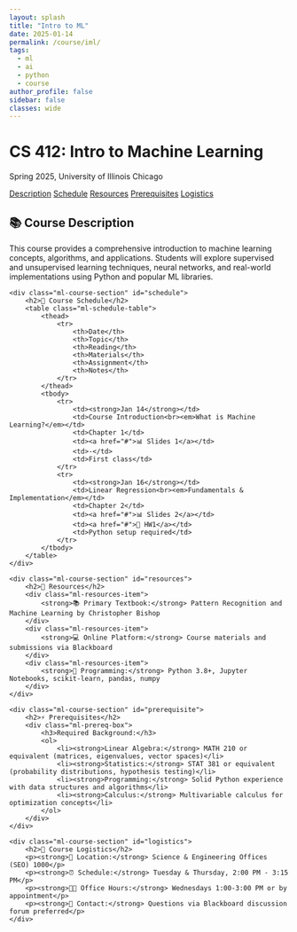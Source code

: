 ```yaml
---
layout: splash
title: "Intro to ML"
date: 2025-01-14
permalink: /course/iml/
tags:
  - ml
  - ai
  - python
  - course
author_profile: false  
sidebar: false        
classes: wide          
---
```


<div class="ml-course-page-wrapper">
<style>
/* Completely isolate all styles to this specific wrapper */
.ml-course-page-wrapper {
    /* Reset only within this wrapper, not affecting parent elements */
    color: inherit;
    font-family: inherit;
    font-size: inherit;
}

/* Only style direct children and descendants of .ml-course-page-wrapper */
.ml-course-page-wrapper .ml-course-header {
    background: linear-gradient(135deg, #1565c0 0%, #1976d2 50%, #42a5f5 100%);
    color: white;
    padding: 3rem 2rem;
    text-align: center;
    position: relative;
    overflow: hidden;
    font-family: -apple-system, BlinkMacSystemFont, 'Segoe UI', sans-serif;
}

.ml-course-page-wrapper .ml-course-header::before {
    content: '';
    position: absolute;
    top: 0;
    left: 0;
    right: 0;
    bottom: 0;
    background: url('data:image/svg+xml,<svg xmlns="http://www.w3.org/2000/svg" viewBox="0 0 100 100"><circle cx="20" cy="20" r="2" fill="rgba(255,255,255,0.1)"/><circle cx="80" cy="30" r="1.5" fill="rgba(255,255,255,0.1)"/><circle cx="40" cy="70" r="1" fill="rgba(255,255,255,0.1)"/><circle cx="90" cy="80" r="2.5" fill="rgba(255,255,255,0.1)"/></svg>');
    pointer-events: none;
}

.ml-course-page-wrapper .ml-course-header h1 {
    font-size: 2.8rem;
    font-weight: 700;
    margin-bottom: 0.5rem;
    text-shadow: 0 2px 4px rgba(0,0,0,0.2);
    position: relative;
    z-index: 1;
    color: white;
}

.ml-course-page-wrapper .ml-course-header p {
    font-size: 1.3rem;
    font-weight: 300;
    opacity: 0.95;
    position: relative;
    z-index: 1;
    color: white;
}

.ml-course-page-wrapper .ml-course-nav {
    background: linear-gradient(to right, #ffffff 0%, #f8f9fa 100%);
    padding: 1.2rem 0;
    box-shadow: 0 4px 12px rgba(0,0,0,0.08);
    border-bottom: 3px solid #e3f2fd;
}

.ml-course-page-wrapper .ml-nav-container {
    max-width: 1200px;
    margin: 0 auto;
    display: flex;
    justify-content: center;
    gap: 2rem;
    flex-wrap: wrap;
    padding: 0 2rem;
}

/* Very specific targeting for course navigation only */
.ml-course-page-wrapper .ml-course-nav .ml-nav-container a {
    color: #1565c0;
    text-decoration: none;
    font-weight: 600;
    padding: 0.8rem 1.5rem;
    border-radius: 25px;
    transition: all 0.3s ease;
    background: rgba(21, 101, 192, 0.05);
    border: 2px solid transparent;
    display: inline-block;
}

.ml-course-page-wrapper .ml-course-nav .ml-nav-container a:hover {
    background: linear-gradient(135deg, #1565c0, #1976d2);
    color: white;
    text-decoration: none;
    transform: translateY(-2px);
    box-shadow: 0 4px 12px rgba(21, 101, 192, 0.3);
}

.ml-course-page-wrapper .ml-course-content {
    max-width: 1200px;
    margin: 0 auto;
    padding: 2rem;
    background: linear-gradient(to bottom, #f8f9fa 0%, #ffffff 100%);
    min-height: 50vh;
}

.ml-course-page-wrapper .ml-course-section {
    background: linear-gradient(135deg, #ffffff 0%, #f8f9fa 100%);
    margin-bottom: 2.5rem;
    padding: 2.5rem;
    border-radius: 16px;
    box-shadow: 0 8px 25px rgba(0,0,0,0.08);
    border: 1px solid rgba(21, 101, 192, 0.1);
    position: relative;
    overflow: hidden;
    transition: transform 0.2s ease, box-shadow 0.2s ease;
}

.ml-course-page-wrapper .ml-course-section:hover {
    transform: translateY(-2px);
    box-shadow: 0 12px 35px rgba(0,0,0,0.12);
}

.ml-course-page-wrapper .ml-course-section::before {
    content: '';
    position: absolute;
    top: 0;
    left: 0;
    right: 0;
    height: 4px;
    background: linear-gradient(90deg, #1565c0, #1976d2, #42a5f5);
}

.ml-course-page-wrapper .ml-course-section h2 {
    color: #1565c0;
    font-size: 2rem;
    font-weight: 700;
    margin-bottom: 1.5rem;
    padding-bottom: 0.8rem;
    border-bottom: 2px solid rgba(66, 165, 245, 0.3);
    position: relative;
}

.ml-course-page-wrapper .ml-course-section h2::after {
    content: '';
    position: absolute;
    bottom: -2px;
    left: 0;
    width: 60px;
    height: 2px;
    background: linear-gradient(90deg, #1565c0, #42a5f5);
}

.ml-course-page-wrapper .ml-course-section p {
    margin-bottom: 1rem;
    color: #424242;
    font-size: 1rem;
    line-height: 1.7;
}

.ml-course-page-wrapper .ml-schedule-table {
    width: 100%;
    border-collapse: collapse;
    margin-top: 1.5rem;
    background: white;
    border-radius: 12px;
    overflow: hidden;
    box-shadow: 0 4px 15px rgba(0,0,0,0.08);
}

.ml-course-page-wrapper .ml-schedule-table th {
    background: linear-gradient(135deg, #1565c0 0%, #1976d2 100%);
    color: white;
    padding: 1.2rem 1rem;
    text-align: left;
    font-weight: 600;
    font-size: 0.9rem;
    text-transform: uppercase;
    letter-spacing: 1px;
    text-shadow: 0 1px 2px rgba(0,0,0,0.2);
}

.ml-course-page-wrapper .ml-schedule-table td {
    padding: 1.2rem 1rem;
    border-bottom: 1px solid rgba(66, 165, 245, 0.1);
    vertical-align: top;
    font-size: 0.95rem;
    transition: background-color 0.2s ease;
}

.ml-course-page-wrapper .ml-schedule-table tr:hover {
    background: linear-gradient(135deg, rgba(66, 165, 245, 0.05) 0%, rgba(25, 118, 210, 0.05) 100%);
}

.ml-course-page-wrapper .ml-schedule-table tr:nth-child(even) {
    background: rgba(248, 249, 250, 0.7);
}

/* Very specific targeting for table links only */
.ml-course-page-wrapper .ml-schedule-table td a {
    color: #1565c0;
    text-decoration: none;
    font-weight: 500;
    padding: 0.3rem 0.8rem;
    border-radius: 15px;
    background: rgba(66, 165, 245, 0.1);
    transition: all 0.2s ease;
    display: inline-block;
}

.ml-course-page-wrapper .ml-schedule-table td a:hover {
    background: linear-gradient(135deg, #1565c0, #1976d2);
    color: white;
    text-decoration: none;
    transform: translateY(-1px);
    box-shadow: 0 2px 8px rgba(21, 101, 192, 0.3);
}

.ml-course-page-wrapper .ml-prereq-box {
    background: linear-gradient(135deg, #fff3e0 0%, #ffe0b2 100%);
    padding: 2rem;
    border-radius: 12px;
    border-left: 5px solid #ff9800;
    margin-bottom: 1.5rem;
    box-shadow: 0 4px 12px rgba(255, 152, 0, 0.1);
}

.ml-course-page-wrapper .ml-prereq-box h3 {
    color: #e65100;
    margin-bottom: 1rem;
    font-weight: 600;
}

.ml-course-page-wrapper .ml-prereq-box ol {
    padding-left: 1.5rem;
}

.ml-course-page-wrapper .ml-prereq-box li {
    margin-bottom: 0.8rem;
    color: #424242;
    line-height: 1.6;
}

.ml-course-page-wrapper .ml-resources-item {
    background: linear-gradient(135deg, #e8f5e8 0%, #c8e6c9 100%);
    padding: 1.5rem;
    margin-bottom: 1rem;
    border-radius: 12px;
    border-left: 5px solid #4caf50;
    box-shadow: 0 3px 10px rgba(76, 175, 80, 0.1);
    transition: transform 0.2s ease;
}

.ml-course-page-wrapper .ml-resources-item:hover {
    transform: translateX(5px);
}

.ml-course-page-wrapper .ml-resources-item strong {
    color: #2e7d32;
    font-weight: 700;
}

@media (max-width: 768px) {
    .ml-course-page-wrapper .ml-course-header h1 {
        font-size: 2.2rem;
    }
    
    .ml-course-page-wrapper .ml-course-content {
        padding: 1rem;
    }
    
    .ml-course-page-wrapper .ml-nav-container {
        gap: 1rem;
    }
    
    .ml-course-page-wrapper .ml-course-nav .ml-nav-container a {
        padding: 0.6rem 1.2rem;
        font-size: 0.9rem;
    }
}
</style>

<div class="ml-course-header">
    <h1>CS 412: Intro to Machine Learning</h1>
    <p>Spring 2025, University of Illinois Chicago</p>
</div>

<div class="ml-course-nav">
    <div class="ml-nav-container">
        <a href="#description">Description</a>
        <a href="#schedule">Schedule</a>
        <a href="#resources">Resources</a>
        <a href="#prerequisite">Prerequisites</a>
        <a href="#logistics">Logistics</a>
    </div>
</div>

<div class="ml-course-content">
    <div class="ml-course-section" id="description">
        <h2>📚 Course Description</h2>
        <p>This course provides a comprehensive introduction to machine learning concepts, algorithms, and applications. Students will explore supervised and unsupervised learning techniques, neural networks, and real-world implementations using Python and popular ML libraries.</p>
    </div>

    <div class="ml-course-section" id="schedule">
        <h2>📅 Course Schedule</h2>
        <table class="ml-schedule-table">
            <thead>
                <tr>
                    <th>Date</th>
                    <th>Topic</th>
                    <th>Reading</th>
                    <th>Materials</th>
                    <th>Assignment</th>
                    <th>Notes</th>
                </tr>
            </thead>
            <tbody>
                <tr>
                    <td><strong>Jan 14</strong></td>
                    <td>Course Introduction<br><em>What is Machine Learning?</em></td>
                    <td>Chapter 1</td>
                    <td><a href="#">📊 Slides 1</a></td>
                    <td>-</td>
                    <td>First class</td>
                </tr>
                <tr>
                    <td><strong>Jan 16</strong></td>
                    <td>Linear Regression<br><em>Fundamentals & Implementation</em></td>
                    <td>Chapter 2</td>
                    <td><a href="#">📊 Slides 2</a></td>
                    <td><a href="#">📝 HW1</a></td>
                    <td>Python setup required</td>
                </tr>
            </tbody>
        </table>
    </div>

    <div class="ml-course-section" id="resources">
        <h2>📖 Resources</h2>
        <div class="ml-resources-item">
            <strong>📚 Primary Textbook:</strong> Pattern Recognition and Machine Learning by Christopher Bishop
        </div>
        <div class="ml-resources-item">
            <strong>💻 Online Platform:</strong> Course materials and submissions via Blackboard
        </div>
        <div class="ml-resources-item">
            <strong>🐍 Programming:</strong> Python 3.8+, Jupyter Notebooks, scikit-learn, pandas, numpy
        </div>
    </div>

    <div class="ml-course-section" id="prerequisite">
        <h2>⚡ Prerequisites</h2>
        <div class="ml-prereq-box">
            <h3>Required Background:</h3>
            <ol>
                <li><strong>Linear Algebra:</strong> MATH 210 or equivalent (matrices, eigenvalues, vector spaces)</li>
                <li><strong>Statistics:</strong> STAT 381 or equivalent (probability distributions, hypothesis testing)</li>
                <li><strong>Programming:</strong> Solid Python experience with data structures and algorithms</li>
                <li><strong>Calculus:</strong> Multivariable calculus for optimization concepts</li>
            </ol>
        </div>
    </div>

    <div class="ml-course-section" id="logistics">
        <h2>🎯 Course Logistics</h2>
        <p><strong>📍 Location:</strong> Science & Engineering Offices (SEO) 1000</p>
        <p><strong>⏰ Schedule:</strong> Tuesday & Thursday, 2:00 PM - 3:15 PM</p>
        <p><strong>👨‍🏫 Office Hours:</strong> Wednesdays 1:00-3:00 PM or by appointment</p>
        <p><strong>📧 Contact:</strong> Questions via Blackboard discussion forum preferred</p>
    </div>
</div>

</div>
